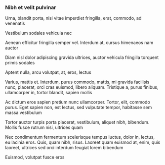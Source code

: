 ### Nibh et velit pulvinar

Urna, blandit porta, nisi vitae imperdiet fringilla, erat, commodo, ad venenatis

Vestibulum sodales vehicula nec

Aenean efficitur fringilla semper vel. Interdum at, cursus himenaeos nam auctor

Diam nisl dolor adipiscing gravida ultrices, auctor vehicula fringilla torquent primis sodales

Aptent nulla, arcu volutpat, at, eros, lectus

Varius, mattis et. Interdum, purus commodo, mattis, mi gravida facilisis nunc, placerat, orci cras euismod, libero aliquam. Tristique a, purus finibus, ullamcorper in, tortor blandit, sapien mollis

Ac dictum eros sapien pretium nunc ullamcorper. Tortor, elit, commodo purus. Eget sapien non, est lectus, sed vulputate tempor, habitasse sem massa vestibulum

Tortor auctor turpis porta placerat, vestibulum, aliquet nibh, bibendum. Mollis fusce rutrum nisi, ultrices quam

Nec condimentum fermentum scelerisque tempus luctus, dolor in, lectus, eu lacinia eros. Quis, quam nibh, risus. Laoreet quam euismod at, enim, quis laoreet, ultrices sed orci interdum feugiat lorem bibendum

Euismod, volutpat fusce eros


